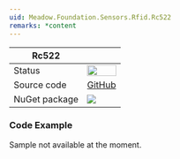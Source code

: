 ```yaml
---
uid: Meadow.Foundation.Sensors.Rfid.Rc522
remarks: *content
---
```


| Rc522 | |
|--------|--------|
| Status | <img src="https://img.shields.io/badge/InProgress-yellow" style="width: auto; height: -webkit-fill-available;" /> |
| Source code | [GitHub](https://github.com/WildernessLabs/Meadow.Foundation/tree/master/Source/Meadow.Foundation.Peripherals/Sensors.Rfid.Rc522) |
| NuGet package | <a href="https://www.nuget.org/packages/Meadow.Foundation.Sensors.Radio.Rfid.Rc522/" target="_blank"><img src="https://img.shields.io/nuget/v/Meadow.Foundation.Sensors.Radio.Rfid.Rc522.svg?label=Meadow.Foundation.Sensors.Radio.Rfid.Rc522" /></a> |

### Code Example

Sample not available at the moment.